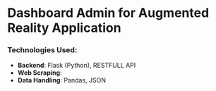 # Dashboard Admin for Augmented Reality Application
### Technologies Used:
- **Backend**: Flask (Python), RESTFULL API
- **Web Scraping**:
- **Data Handling**: Pandas, JSON
